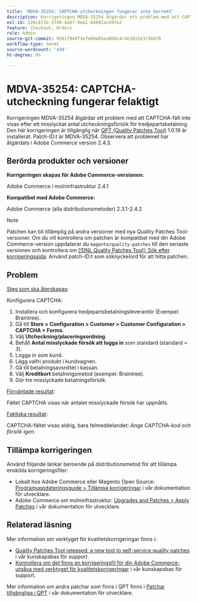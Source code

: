 ```yaml
---
title: 'MDVA-35254: CAPTCHA-utcheckningen fungerar inte korrekt'
description: Korrigeringen MDVA-35254 åtgärdar ett problem med att CAPTCHA-fält inte visas efter ett misslyckat antal utcheckningsförsök för tredjepartsbetalning. Den här korrigeringen är tillgänglig när [QPT-verktyget (Quality Patches Tool)](/help/announcements/adobe-commerce-announcements/magento-quality-patches-released-new-tool-to-self-serve-quality-patches.md) 1.0.19 är installerat. Patch-ID:t är MDVA-35254. Observera att problemet har åtgärdats i Adobe Commerce version 2.4.3.
exl-id: 226c672b-3740-4a87-9ea1-66892acb9fe2
feature: Checkout, Orders
role: Admin
source-git-commit: 958179e0f3efe08e65ea8b0c4c4e1015e3c5bb76
workflow-type: tm+mt
source-wordcount: '434'
ht-degree: 0%

---
```


# MDVA-35254: CAPTCHA-utcheckning fungerar felaktigt

Korrigeringen MDVA-35254 åtgärdar ett problem med att CAPTCHA-fält inte visas efter ett misslyckat antal utcheckningsförsök för tredjepartsbetalning. Den här korrigeringen är tillgänglig när [QPT (Quality Patches Tool)](/help/announcements/adobe-commerce-announcements/magento-quality-patches-released-new-tool-to-self-serve-quality-patches.md) 1.0.19 är installerat. Patch-ID:t är MDVA-35254. Observera att problemet har åtgärdats i Adobe Commerce version 2.4.3.

## Berörda produkter och versioner

**Korrigeringen skapas för Adobe Commerce-versionen:**

Adobe Commerce i molninfrastruktur 2.4.1

**Kompatibel med Adobe Commerce:**

Adobe Commerce (alla distributionsmetoder) 2.3.1-2.4.2

>[!NOTE]
>
>Patchen kan bli tillämplig på andra versioner med nya Quality Patches Tool-versioner. Om du vill kontrollera om patchen är kompatibel med din Adobe Commerce-version uppdaterar du `magento/quality-patches` till den senaste versionen och kontrollera om [[!DNL Quality Patches Tool]: Sök efter korrigeringssida](https://devdocs.magento.com/quality-patches/tool.html#patch-grid). Använd patch-ID:t som söknyckelord för att hitta patchen.

## Problem

<u>Steg som ska återskapas</u>:

Konfigurera CAPTCHA:

1. Installera och konfigurera tredjepartsbetalningsleverantör (Exempel: Braintree).
1. Gå till **Store > Configuration > Customer > Customer Configuration > CAPTCHA > Forms**.
1. Välj **Utcheckning/placeringsordning**.
1. Behåll **Antal misslyckade försök att logga in** som standard (standard = *3*).
1. Logga in som kund.
1. Lägg valfri produkt i kundvagnen.
1. Gå till betalningsavsnittet i kassan.
1. Välj **Kreditkort** betalningsmetod (exempel: Braintree).
1. Gör tre misslyckade betalningsförsök.

<u>Förväntade resultat</u>:

Fältet CAPTCHA visas när antalet misslyckade försök har uppnåtts.

<u>Faktiska resultat</u>:

CAPTCHA-fältet visas aldrig, bara felmeddelandet: *Ange CAPTCHA-kod och försök igen.*

## Tillämpa korrigeringen

Använd följande länkar beroende på distributionsmetod för att tillämpa enskilda korrigeringsfiler:

* Lokalt hos Adobe Commerce eller Magento Open Source: [Programuppdateringsguide > Tillämpa korrigeringar](https://devdocs.magento.com/guides/v2.4/comp-mgr/patching/mqp.html) i vår dokumentation för utvecklare.
* Adobe Commerce om molninfrastruktur: [Upgrades and Patches > Apply Patches](https://devdocs.magento.com/cloud/project/project-patch.html) i vår dokumentation för utvecklare.

## Relaterad läsning

Mer information om verktyget för kvalitetskorrigeringar finns i:

* [Quality Patches Tool released: a new tool to self-service quality patches](/help/announcements/adobe-commerce-announcements/magento-quality-patches-released-new-tool-to-self-serve-quality-patches.md) i vår kunskapsbas för support.
* [Kontrollera om det finns en korrigeringsfil för din Adobe Commerce-utgåva med verktyget för kvalitetskorrigeringar](/help/support-tools/patches-available-in-qpt-tool/check-patch-for-magento-issue-with-magento-quality-patches.md) i vår kunskapsbas för support.

Mer information om andra patchar som finns i QPT finns i [Patchar tillgängliga i QPT](https://devdocs.magento.com/quality-patches/tool.html#patch-grid) i vår dokumentation för utvecklare.
